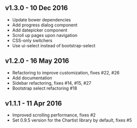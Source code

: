 v1.3.0 - 10 Dec 2016
--------------------
- Update bower dependencies
- Add progress dialog component
- Add datepicker component
- Scroll up pages upon navigation
- CSS-only switchers
- Use ui-select instead of bootstrap-select

v1.2.0 - 16 May 2016
--------------------
- Refactoring to improve customization, fixes #22, #26
- Add documentation
- Sidebar refactoring, fixes #14, #15, #27
- Bootstrap select refactoring #18

v1.1.1 - 11 Apr 2016
--------------------
- Improved scrolling performance, fixes #2
- Set 0.9.5 version for the Chartist library by default, fixes #5
